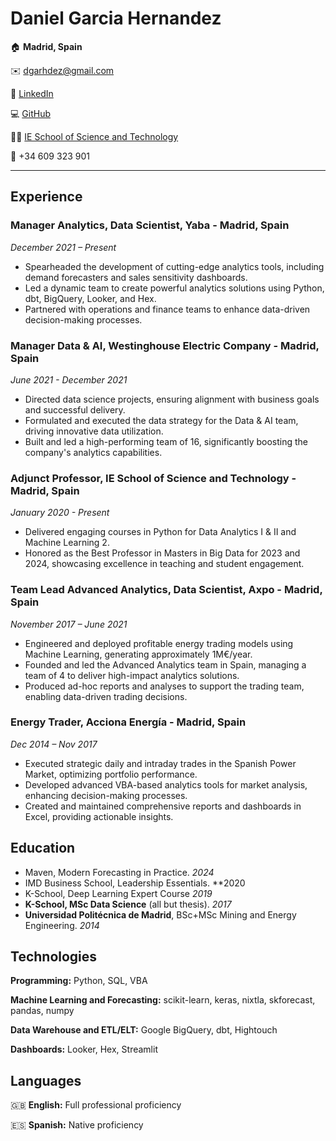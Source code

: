 # Daniel Garcia Hernandez

:house: **Madrid, Spain**

:envelope: <dgarhdez@gmail.com>

:necktie: [LinkedIn](https://www.linkedin.com/in/dgarhdez/)

:computer: [GitHub](https://github.com/dgarhdez)

:teacher: [IE School of Science and Technology](https://www.ie.edu/school-science-technology/faculty/daniel-garcia-hernandez/)

:iphone: +34 609 323 901

---

## Experience

### Manager Analytics, Data Scientist, Yaba - Madrid, Spain

*December 2021 – Present*

* Spearheaded the development of cutting-edge analytics tools, including demand forecasters and sales sensitivity dashboards.
* Led a dynamic team to create powerful analytics solutions using Python, dbt, BigQuery, Looker, and Hex.
* Partnered with operations and finance teams to enhance data-driven decision-making processes.

### Manager Data & AI, Westinghouse Electric Company - Madrid, Spain

*June 2021 - December 2021*

* Directed data science projects, ensuring alignment with business goals and successful delivery.
* Formulated and executed the data strategy for the Data & AI team, driving innovative data utilization.
* Built and led a high-performing team of 16, significantly boosting the company's analytics capabilities.

### Adjunct Professor, IE School of Science and Technology - Madrid, Spain

*January 2020 - Present*

* Delivered engaging courses in Python for Data Analytics I & II and Machine Learning 2.
* Honored as the Best Professor in Masters in Big Data for 2023 and 2024, showcasing excellence in teaching and student engagement.

### Team Lead Advanced Analytics, Data Scientist, Axpo - Madrid, Spain

*November 2017 – June 2021*

* Engineered and deployed profitable energy trading models using Machine Learning, generating approximately 1M€/year.
* Founded and led the Advanced Analytics team in Spain, managing a team of 4 to deliver high-impact analytics solutions.
* Produced ad-hoc reports and analyses to support the trading team, enabling data-driven trading decisions.

### Energy Trader, Acciona Energía - Madrid, Spain

*Dec 2014 – Nov 2017*

* Executed strategic daily and intraday trades in the Spanish Power Market, optimizing portfolio performance.
* Developed advanced VBA-based analytics tools for market analysis, enhancing decision-making processes.
* Created and maintained comprehensive reports and dashboards in Excel, providing actionable insights.

## Education

* Maven, Modern Forecasting in Practice. *2024*
* IMD Business School, Leadership Essentials. **2020
* K-School, Deep Learning Expert Course *2019*
* **K-School, MSc Data Science** (all but thesis). *2017*
* **Universidad Politécnica de Madrid**, BSc+MSc Mining and Energy Engineering. *2014*

## Technologies

**Programming:** Python, SQL, VBA

**Machine Learning and Forecasting:** scikit-learn, keras, nixtla, skforecast, pandas, numpy

**Data Warehouse and ETL/ELT:** Google BigQuery, dbt, Hightouch

**Dashboards:** Looker, Hex, Streamlit

## Languages

:uk:  **English:** Full professional proficiency

:es:  **Spanish:** Native proficiency
